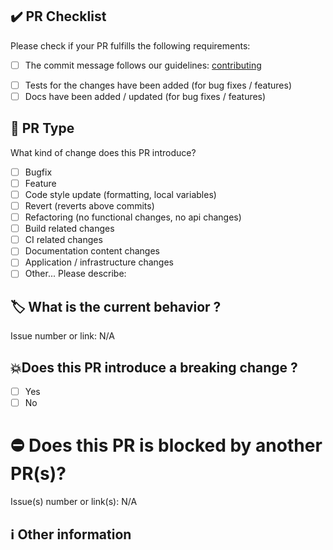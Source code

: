 ## ✔️ PR Checklist

Please check if your PR fulfills the following requirements:

- [ ] The commit message follows our guidelines: [contributing][contributing]

[contributing]: https://github.com/XXXX/blob/develop/CONTRIBUTING.md

- [ ] Tests for the changes have been added (for bug fixes / features)
- [ ] Docs have been added / updated (for bug fixes / features)

## 📌 PR Type

What kind of change does this PR introduce?

<!-- Please check the one that applies to this PR using "x". -->

- [ ] Bugfix
- [ ] Feature
- [ ] Code style update (formatting, local variables)
- [ ] Revert (reverts above commits)
- [ ] Refactoring (no functional changes, no api changes)
- [ ] Build related changes
- [ ] CI related changes
- [ ] Documentation content changes
- [ ] Application / infrastructure changes
- [ ] Other... Please describe:

## 🏷️ What is the current behavior ?

<!-- Please describe the current behavior that you are modifying, or link to a relevant issue. -->

Issue number or link: N/A

## 💥Does this PR introduce a breaking change ?

- [ ] Yes
- [ ] No

<!-- If this PR contains a breaking change, please describe the impact and migration path for existing applications below. -->

# ⛔ Does this PR is blocked by another PR(s)?

<!-- Please link to a relevant issue(s). -->

Issue(s) number or link(s): N/A

## ℹ️ Other information
